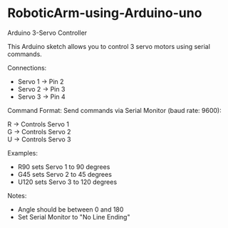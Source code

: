 # RoboticArm-using-Arduino-uno
Arduino 3-Servo Controller

This Arduino sketch allows you to control 3 servo motors using serial commands.

Connections:
- Servo 1 → Pin 2
- Servo 2 → Pin 3
- Servo 3 → Pin 4

Command Format:
Send commands via Serial Monitor (baud rate: 9600):

R<angle>  → Controls Servo 1  
G<angle>  → Controls Servo 2  
U<angle>  → Controls Servo 3

Examples:
- R90 sets Servo 1 to 90 degrees
- G45 sets Servo 2 to 45 degrees
- U120 sets Servo 3 to 120 degrees

Notes:
- Angle should be between 0 and 180
- Set Serial Monitor to "No Line Ending"
